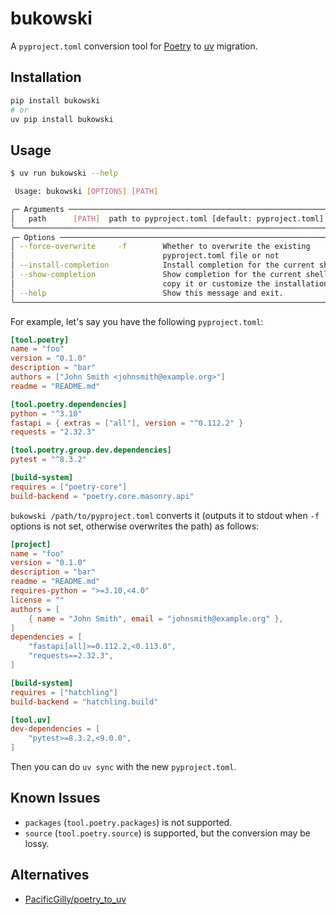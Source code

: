 # bukowski

A `pyproject.toml` conversion tool for [Poetry](https://python-poetry.org/) to [uv](https://docs.astral.sh/uv/) migration.

## Installation

```bash
pip install bukowski
# or
uv pip install bukowski
```

## Usage

```bash
$ uv run bukowski --help

 Usage: bukowski [OPTIONS] [PATH]

╭─ Arguments ──────────────────────────────────────────────────────────────────╮
│   path      [PATH]  path to pyproject.toml [default: pyproject.toml]         │
╰──────────────────────────────────────────────────────────────────────────────╯
╭─ Options ────────────────────────────────────────────────────────────────────╮
│ --force-overwrite     -f        Whether to overwrite the existing            │
│                                 pyproject.toml file or not                   │
│ --install-completion            Install completion for the current shell.    │
│ --show-completion               Show completion for the current shell, to    │
│                                 copy it or customize the installation.       │
│ --help                          Show this message and exit.                  │
╰──────────────────────────────────────────────────────────────────────────────╯
```

For example, let's say you have the following `pyproject.toml`:

```toml
[tool.poetry]
name = "foo"
version = "0.1.0"
description = "bar"
authors = ["John Smith <johnsmith@example.org>"]
readme = "README.md"

[tool.poetry.dependencies]
python = "^3.10"
fastapi = { extras = ["all"], version = "^0.112.2" }
requests = "2.32.3"

[tool.poetry.group.dev.dependencies]
pytest = "^8.3.2"

[build-system]
requires = ["poetry-core"]
build-backend = "poetry.core.masonry.api"
```

`bukowski /path/to/pyproject.toml` converts it (outputs it to stdout when `-f` options is not set, otherwise overwrites the path) as follows:

```toml
[project]
name = "foo"
version = "0.1.0"
description = "bar"
readme = "README.md"
requires-python = ">=3.10,<4.0"
license = ""
authors = [
    { name = "John Smith", email = "johnsmith@example.org" },
]
dependencies = [
    "fastapi[all]>=0.112.2,<0.113.0",
    "requests==2.32.3",
]

[build-system]
requires = ["hatchling"]
build-backend = "hatchling.build"

[tool.uv]
dev-dependencies = [
    "pytest>=8.3.2,<9.0.0",
]
```

Then you can do `uv sync` with the new `pyproject.toml`.

## Known Issues

- `packages` (`tool.poetry.packages`) is not supported.
- `source` (`tool.poetry.source`) is supported, but the conversion may be lossy.

## Alternatives

- [PacificGilly/poetry_to_uv](https://github.com/PacificGilly/poetry_to_uv)
